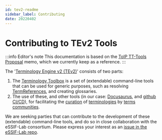```yaml
---
id: tev2-readme
sidebar_label: Contributing
date: 20220402
---
```


# Contributing to TEv2 Tools

:::info Editor's note
This documentation is based on the [ToIP TT-Tools Proposal](https://tno-terminology-design.github.io/tev2-specifications/docs/toip-terminology-toolbox) memo, which we currently keep as a reference.
:::

The '[Terminology Engine v2 (TEv2)](https://tno-terminology-design.github.io/tev2-specifications/docs/tev2-overview)' consists of two parts:
1. The [Terminology Toolbox](https://tno-terminology-design.github.io/tev2-specifications/docs/tev2-toolbox) is a set of (extendable) command-line tools that can be used for generic purposes, such as resolving [TermReferences](term-ref@), and creating glossaries.
2. The use of these, and other tools (in our case: [Docusaurus](https://docusaurus.io/), and [github CI/CD](https://resources.github.com/ci-cd/)), for facilitating the [curation](curate@) of [terminologies](terminology@) by [terms communities](terms-community@).

We are seeking parties that can contribute to the development of these (extendable) command-line tools, and do so in close collaboration with the eSSIF-Lab consortium. Please express your interest as an [issue in the eSSIF-Lab repo](https://github.com/tno-terminology-design/tev2-specifications/issues).